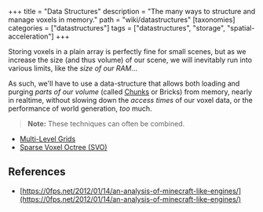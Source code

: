 +++
title = "Data Structures"
description = "The many ways to structure and manage voxels in memory."
path = "wiki/datastructures"
[taxonomies]
categories = ["datastructures"]
tags = ["datastructures", "storage", "spatial-acceleration"]
+++

Storing voxels in a plain array is perfectly fine for small scenes,
but as we increase the size (and thus volume) of our scene,
we will inevitably run into various limits, like the *size of our RAM*...

As such, we'll have to use a data-structure that allows both
loading and purging *parts of our volume* (called [Chunks](/wiki/chunking) or Bricks)
from memory, nearly in realtime, without slowing down the *access times* of our voxel data,
or the performance of world generation, *too* much.

> **Note:** These techniques can often be combined.

- [Multi-Level Grids](/wiki/datastructures/multi-level-grid)
- [Sparse Voxel Octree (SVO)](/wiki/datastructures/sparse-voxel-octree)

## References

- [https://0fps.net/2012/01/14/an-analysis-of-minecraft-like-engines/](https://0fps.net/2012/01/14/an-analysis-of-minecraft-like-engines/)
